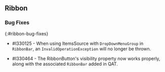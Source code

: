 ## Ribbon

### Bug Fixes
{:#ribbon-bug-fixes}

* \#I330125 - When using ItemsSource with `DropDownMenuGroup` in `RibbonBar`, an `InvalidOperationException` will no longer be thrown.

* \#I330464 - The RibbonButton's visibility property now works properly, along with the associated `RibbonBar` added in QAT.